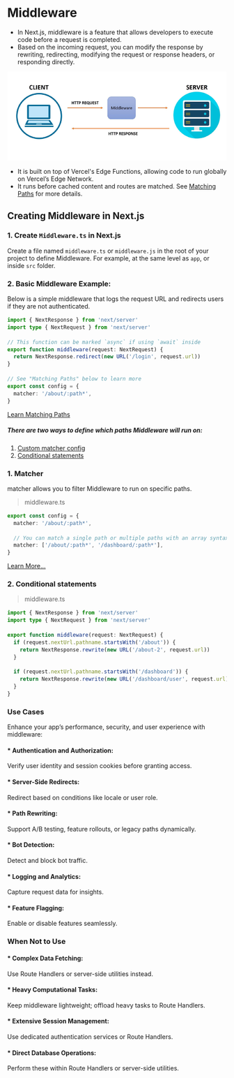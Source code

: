 # Middleware
* In Next.js, middleware is a feature that allows developers to execute code before a request is completed.
* Based on the incoming request, you can modify the response by rewriting, redirecting, modifying the request or response headers, or responding directly.

![App Screenshot](/step20_middleware/public/middleware.png)

* It  is built on top of Vercel's Edge Functions, allowing code to run globally on Vercel’s Edge Network.
* It runs before cached content and routes are matched. See [Matching Paths](https://nextjs.org/docs/app/building-your-application/routing/middleware#matching-paths) for more details.

## Creating Middleware in Next.js
### 1. Create `Middleware.ts` in Next.js
Create a file named `middleware.ts` or `middleware.js` in the root of your project to define Middleware. For example, at the same level as `app`, or inside `src` folder.

### 2. Basic Middleware Example:
Below is a simple middleware that logs the request URL and redirects users if they are not authenticated.

```ts
import { NextResponse } from 'next/server'
import type { NextRequest } from 'next/server'
 
// This function can be marked `async` if using `await` inside
export function middleware(request: NextRequest) {
  return NextResponse.redirect(new URL('/login', request.url))
}
 
// See "Matching Paths" below to learn more
export const config = {
  matcher: '/about/:path*',
}
```
[Learn Matching Paths](https://nextjs.org/docs/app/building-your-application/routing/middleware#matching-paths)

##### There are two ways to define which paths Middleware will run on:

1. [Custom matcher config](/step20_middleware/README.md#1-matcher)
2. [Conditional statements](/step20_middleware/README.md#2-conditional-statements)

### 1. Matcher
matcher allows you to filter Middleware to run on specific paths.

> middleware.ts
```ts
export const config = {
  matcher: '/about/:path*',

  // You can match a single path or multiple paths with an array syntax:
  matcher: ['/about/:path*', '/dashboard/:path*'],
}
```
[Learn More...](https://nextjs.org/docs/app/building-your-application/routing/middleware#matcher)

### 2. Conditional statements

> middleware.ts
```ts
import { NextResponse } from 'next/server'
import type { NextRequest } from 'next/server'
 
export function middleware(request: NextRequest) {
  if (request.nextUrl.pathname.startsWith('/about')) {
    return NextResponse.rewrite(new URL('/about-2', request.url))
  }
 
  if (request.nextUrl.pathname.startsWith('/dashboard')) {
    return NextResponse.rewrite(new URL('/dashboard/user', request.url))
  }
}
```

### Use Cases
Enhance your app’s performance, security, and user experience with middleware:

#### * Authentication and Authorization:
Verify user identity and session cookies before granting access.

#### * Server-Side Redirects:
Redirect based on conditions like locale or user role.

#### * Path Rewriting:
Support A/B testing, feature rollouts, or legacy paths dynamically.

#### * Bot Detection:
Detect and block bot traffic.

#### * Logging and Analytics:
Capture request data for insights.

#### * Feature Flagging:
Enable or disable features seamlessly.

### When Not to Use

#### * Complex Data Fetching:
Use Route Handlers or server-side utilities instead.

#### * Heavy Computational Tasks:
Keep middleware lightweight; offload heavy tasks to Route Handlers.

#### * Extensive Session Management:
Use dedicated authentication services or Route Handlers.

#### * Direct Database Operations:
Perform these within Route Handlers or server-side utilities.